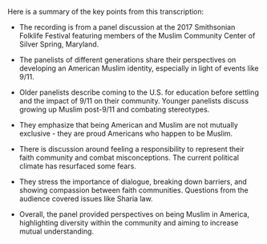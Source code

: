 Here is a summary of the key points from this transcription:

- The recording is from a panel discussion at the 2017 Smithsonian Folklife Festival featuring members of the Muslim Community Center of Silver Spring, Maryland.

- The panelists of different generations share their perspectives on developing an American Muslim identity, especially in light of events like 9/11.

- Older panelists describe coming to the U.S. for education before settling and the impact of 9/11 on their community. Younger panelists discuss growing up Muslim post-9/11 and combating stereotypes.

- They emphasize that being American and Muslim are not mutually exclusive - they are proud Americans who happen to be Muslim. 

- There is discussion around feeling a responsibility to represent their faith community and combat misconceptions. The current political climate has resurfaced some fears.

- They stress the importance of dialogue, breaking down barriers, and showing compassion between faith communities. Questions from the audience covered issues like Sharia law.

- Overall, the panel provided perspectives on being Muslim in America, highlighting diversity within the community and aiming to increase mutual understanding.